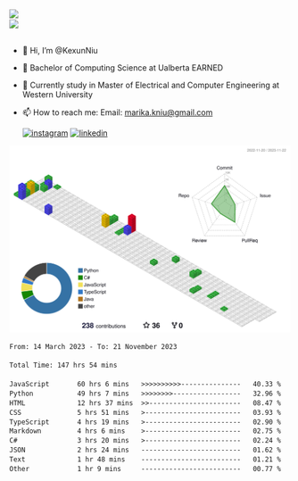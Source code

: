 <a href="https://github.com/anuraghazra/github-readme-stats">
  <img align="center" src="https://github-readme-stats.vercel.app/api?username=KexunNiu&show_icons=true" />
</a>
</br>
<a href="https://github.com/anuraghazra/github-readme-stats">
  <img align="center" src="https://github-readme-stats.vercel.app/api/top-langs/?username=KexunNiu" />
</a>

</br>
</br>

- 👋 Hi, I’m @KexunNiu
- 👀 Bachelor of Computing Science at Ualberta EARNED
- 🌱 Currently study in Master of Electrical and Computer Engineering at Western University
- 📫 How to reach me: Email: marika.kniu@gmail.com
  
  [![instagram](https://github.com/shikhar1020jais1/Git-Social/blob/master/Icons/Instagram1.png (Instagram))][1] [![linkedin](https://github.com/shikhar1020jais1/Git-Social/blob/master/Icons/LinkedIn1.png (LinkedIn))][2]

<!-- To Link your profile to the media buttons -->

[1]: https://www.instagram.com/barryn719_
[2]: https://www.linkedin.com/in/kexun-niu



![](./profile-3d-contrib/profile-gitblock.svg)

<!--START_SECTION:waka-->

```txt
From: 14 March 2023 - To: 21 November 2023

Total Time: 147 hrs 54 mins

JavaScript       60 hrs 6 mins   >>>>>>>>>>---------------   40.33 %
Python           49 hrs 7 mins   >>>>>>>>-----------------   32.96 %
HTML             12 hrs 37 mins  >>-----------------------   08.47 %
CSS              5 hrs 51 mins   >------------------------   03.93 %
TypeScript       4 hrs 19 mins   >------------------------   02.90 %
Markdown         4 hrs 6 mins    >------------------------   02.75 %
C#               3 hrs 20 mins   >------------------------   02.24 %
JSON             2 hrs 24 mins   -------------------------   01.62 %
Text             1 hr 48 mins    -------------------------   01.21 %
Other            1 hr 9 mins     -------------------------   00.77 %
```

<!--END_SECTION:waka-->

